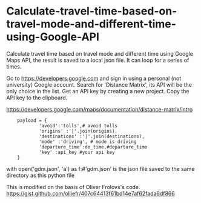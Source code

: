 # Calculate-travel-time-based-on-travel-mode-and-different-time-using-Google-API
Calculate travel time based on travel mode and different time using Google Maps API, the result is saved to a local json file. It can loop for a series of times.


Go to https://developers.google.com and sign in using a personal (not university) Google account. Search for 'Distance Matrix', its API will be the only choice  in the list. Get an API key by creating a new project. Copy the API key to the clipboard.

https://developers.google.com/maps/documentation/distance-matrix/intro

        payload = {
                'avoid':'tolls',# avoid tolls
                'origins' :'|'.join(origins),
                'destinations' :'|'.join(destinations),
                'mode' :'driving', # mode is driving
                'departure_time':de_time,#departure_time
                'key' :api_key #your api key
        }
 with open('gdm.json', 'a') as f:#'gdm.json' is the json file saved to the same directory as this python file

This is modified on the basis of Oliver Frolovs's code. https://gist.github.com/olliefr/407c64413f61bd14e7af62fada6df866
